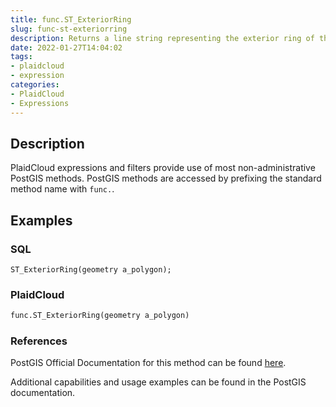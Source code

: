 ```yaml
---
title: func.ST_ExteriorRing
slug: func-st-exteriorring
description: Returns a line string representing the exterior ring of the POLYGON geometry
date: 2022-01-27T14:04:02
tags:
- plaidcloud
- expression
categories:
- PlaidCloud
- Expressions
---
```



## Description


PlaidCloud expressions and filters provide use of most non-administrative PostGIS methods. PostGIS methods are accessed by prefixing the standard method name with `func.`.



## Examples


### SQL



```
ST_ExteriorRing(geometry a_polygon);
```


### PlaidCloud



```python
func.ST_ExteriorRing(geometry a_polygon)
```


### References


PostGIS Official Documentation for this method can be found [here](https://postgis.net/docs/manual-3.1/ST_ExteriorRing.html).



Additional capabilities and usage examples can be found in the PostGIS documentation.

